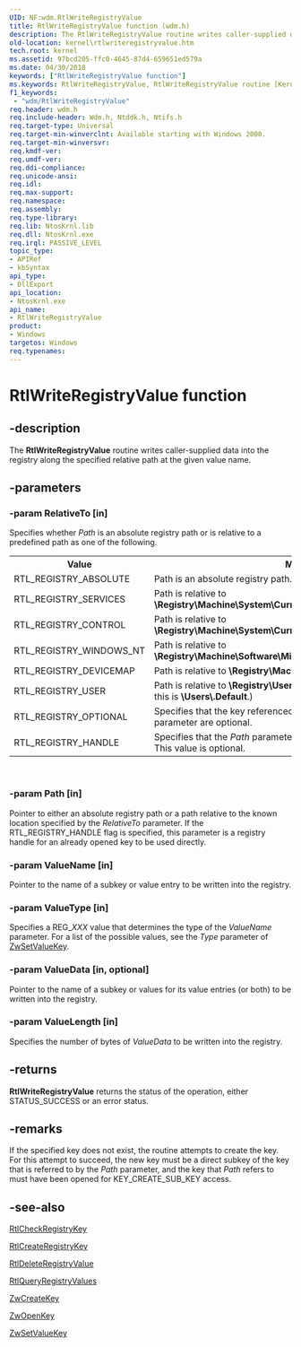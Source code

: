 ```yaml
---
UID: NF:wdm.RtlWriteRegistryValue
title: RtlWriteRegistryValue function (wdm.h)
description: The RtlWriteRegistryValue routine writes caller-supplied data into the registry along the specified relative path at the given value name.
old-location: kernel\rtlwriteregistryvalue.htm
tech.root: kernel
ms.assetid: 97bcd205-ffc0-4645-87d4-659651ed579a
ms.date: 04/30/2018
keywords: ["RtlWriteRegistryValue function"]
ms.keywords: RtlWriteRegistryValue, RtlWriteRegistryValue routine [Kernel-Mode Driver Architecture], k109_e0c16f81-5256-472b-9270-fe48d6a49893.xml, kernel.rtlwriteregistryvalue, wdm/RtlWriteRegistryValue
f1_keywords:
 - "wdm/RtlWriteRegistryValue"
req.header: wdm.h
req.include-header: Wdm.h, Ntddk.h, Ntifs.h
req.target-type: Universal
req.target-min-winverclnt: Available starting with Windows 2000.
req.target-min-winversvr: 
req.kmdf-ver: 
req.umdf-ver: 
req.ddi-compliance: 
req.unicode-ansi: 
req.idl: 
req.max-support: 
req.namespace: 
req.assembly: 
req.type-library: 
req.lib: NtosKrnl.lib
req.dll: NtosKrnl.exe
req.irql: PASSIVE_LEVEL
topic_type:
- APIRef
- kbSyntax
api_type:
- DllExport
api_location:
- NtosKrnl.exe
api_name:
- RtlWriteRegistryValue
product:
- Windows
targetos: Windows
req.typenames: 
---
```


# RtlWriteRegistryValue function


## -description


The <b>RtlWriteRegistryValue</b> routine writes caller-supplied data into the registry along the specified relative path at the given value name.


## -parameters




### -param RelativeTo [in]

Specifies whether <i>Path</i> is an absolute registry path or is relative to a predefined path as one of the following.

<table>
<tr>
<th>Value</th>
<th>Meaning</th>
</tr>
<tr>
<td>
RTL_REGISTRY_ABSOLUTE

</td>
<td>
Path is an absolute registry path.

</td>
</tr>
<tr>
<td>
RTL_REGISTRY_SERVICES

</td>
<td>
Path is relative to <b>\Registry\Machine\System\CurrentControlSet\Services</b>.

</td>
</tr>
<tr>
<td>
RTL_REGISTRY_CONTROL

</td>
<td>
Path is relative to <b>\Registry\Machine\System\CurrentControlSet\Control</b>.

</td>
</tr>
<tr>
<td>
RTL_REGISTRY_WINDOWS_NT

</td>
<td>
Path is relative to <b>\Registry\Machine\Software\Microsoft\Windows NT\CurrentVersion</b>.

</td>
</tr>
<tr>
<td>
RTL_REGISTRY_DEVICEMAP

</td>
<td>
Path is relative to <b>\Registry\Machine\Hardware\DeviceMap</b>.

</td>
</tr>
<tr>
<td>
RTL_REGISTRY_USER

</td>
<td>
Path is relative to <b>\Registry\User\CurrentUser</b>. (For a system process, this is <b>\Users\.Default</b>.)

</td>
</tr>
<tr>
<td>
RTL_REGISTRY_OPTIONAL

</td>
<td>
Specifies that the key referenced by this parameter and the <i>Path</i> parameter are optional.

</td>
</tr>
<tr>
<td>
RTL_REGISTRY_HANDLE

</td>
<td>
Specifies that the <i>Path</i> parameter is actually a registry handle to use. This value is optional.

</td>
</tr>
</table>
 


### -param Path [in]

Pointer to either an absolute registry path or a path relative to the known location specified by the <i>RelativeTo</i> parameter. If the RTL_REGISTRY_HANDLE flag is specified, this parameter is a registry handle for an already opened key to be used directly.


### -param ValueName [in]

Pointer to the name of a subkey or value entry to be written into the registry.


### -param ValueType [in]

Specifies a REG_<i>XXX</i> value that determines the type of the <i>ValueName</i> parameter. For a list of the possible values, see the <i>Type</i> parameter of <a href="https://docs.microsoft.com/windows-hardware/drivers/ddi/wdm/nf-wdm-zwsetvaluekey">ZwSetValueKey</a>.


### -param ValueData [in, optional]

Pointer to the name of a subkey or values for its value entries (or both) to be written into the registry.


### -param ValueLength [in]

Specifies the number of bytes of <i>ValueData</i> to be written into the registry.


## -returns



<b>RtlWriteRegistryValue</b> returns the status of the operation, either STATUS_SUCCESS or an error status.




## -remarks



If the specified key does not exist, the routine attempts to create the key. For this attempt to succeed, the new key must be a direct subkey of the key that is referred to by the <i>Path</i> parameter, and the key that <i>Path</i> refers to must have been opened for KEY_CREATE_SUB_KEY access.




## -see-also




<a href="https://docs.microsoft.com/windows-hardware/drivers/ddi/wdm/nf-wdm-rtlcheckregistrykey">RtlCheckRegistryKey</a>



<a href="https://docs.microsoft.com/windows-hardware/drivers/ddi/wdm/nf-wdm-rtlcreateregistrykey">RtlCreateRegistryKey</a>



<a href="https://docs.microsoft.com/windows-hardware/drivers/ddi/wdm/nf-wdm-rtldeleteregistryvalue">RtlDeleteRegistryValue</a>



<a href="https://docs.microsoft.com/windows-hardware/drivers/ddi/wdm/nf-wdm-rtlqueryregistryvalues">RtlQueryRegistryValues</a>



<a href="https://docs.microsoft.com/windows-hardware/drivers/ddi/wdm/nf-wdm-zwcreatekey">ZwCreateKey</a>



<a href="https://docs.microsoft.com/windows-hardware/drivers/ddi/wdm/nf-wdm-zwopenkey">ZwOpenKey</a>



<a href="https://docs.microsoft.com/windows-hardware/drivers/ddi/wdm/nf-wdm-zwsetvaluekey">ZwSetValueKey</a>
 

 

